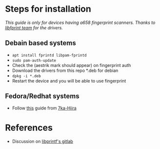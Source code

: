 # Steps for installation 

_This guide is only for devices having a658 fingerprint scanners. Thanks to [libfprint team](https://gitlab.freedesktop.org/libfprint) for the drivers._

## Debain based systems

- `apt install fprintd libpam-fprintd`
- `sudo pam-auth-update`
- Check the (aestrik mark should appear) on fingerprint auth
- Download the drivers from this repo *.deb for debian
- `dpkg -i *.deb`
- Restart the device and you will be able to use fingerprint

## Fedora/Redhat systems

- Follow [this](https://gist.github.com/7ka-Hiira/1785df8563ef9fd6138a585bc106d6c5) guide from [7ka-Hiira](https://github.com/7ka-Hiira/)


# References

- Discussion on [libprintf's gitlab](https://gitlab.freedesktop.org/libfprint/libfprint/-/merge_requests/413#note_2256055)